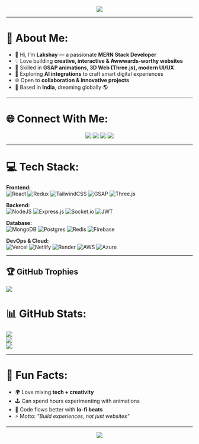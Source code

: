 <!-- Banner -->
<p align="center">
  <img src="https://capsule-render.vercel.app/api?type=waving&color=gradient&height=200&section=header&text=Lakshay%20Gupta&fontSize=50&fontAlignY=35&desc=MERN%20Stack%20Developer%20%7C%20Creative%20Dev%20%7C%20AI%20Explorer&descAlignY=55&descAlign=50" />
</p>

---

# 💫 About Me:
- 👋 Hi, I’m **Lakshay** — a passionate **MERN Stack Developer**  
- 💡 Love building **creative, interactive & Awwwards-worthy websites**  
- 🎨 Skilled in **GSAP animations, 3D Web (Three.js), modern UI/UX**  
- 🤖 Exploring **AI integrations** to craft smart digital experiences  
- 🌐 Open to **collaboration & innovative projects**  
- 📍 Based in **India**, dreaming globally 🌎  

---

# 🌐 Connect With Me:
<p align="center">
  <a href="https://linkedin.com/in/lakshay--gupta"><img src="https://img.shields.io/badge/LinkedIn-%230077B5.svg?&style=for-the-badge&logo=linkedin&logoColor=white" /></a>
  <a href="https://x.com/Lakshay2709"><img src="https://img.shields.io/badge/Twitter-%23000000.svg?&style=for-the-badge&logo=X&logoColor=white" /></a>
  <a href="https://instagram.com/heyy__lakshay"><img src="https://img.shields.io/badge/Instagram-%23E4405F.svg?&style=for-the-badge&logo=instagram&logoColor=white" /></a>
  <a href="mailto:laksh8403@gmail.com"><img src="https://img.shields.io/badge/Email-D14836?&style=for-the-badge&logo=gmail&logoColor=white" /></a>
</p>

---

# 💻 Tech Stack:
**Frontend:**  
![React](https://img.shields.io/badge/react-%2320232a.svg?style=for-the-badge&logo=react&logoColor=%2361DAFB)
![Redux](https://img.shields.io/badge/redux-%23593d88.svg?style=for-the-badge&logo=redux&logoColor=white)
![TailwindCSS](https://img.shields.io/badge/tailwindcss-%2338B2AC.svg?style=for-the-badge&logo=tailwind-css&logoColor=white)
![GSAP](https://img.shields.io/badge/GSAP-%23323330.svg?style=for-the-badge&logo=greensock&logoColor=88CE02)
![Three.js](https://img.shields.io/badge/three.js-black?style=for-the-badge&logo=three.js&logoColor=white)

**Backend:**  
![NodeJS](https://img.shields.io/badge/node.js-6DA55F?style=for-the-badge&logo=node.js&logoColor=white)
![Express.js](https://img.shields.io/badge/express.js-%23404d59.svg?style=for-the-badge&logo=express&logoColor=white)
![Socket.io](https://img.shields.io/badge/Socket.io-black?style=for-the-badge&logo=socket.io&logoColor=white)
![JWT](https://img.shields.io/badge/JWT-black?style=for-the-badge&logo=JSON%20web%20tokens)

**Database:**  
![MongoDB](https://img.shields.io/badge/MongoDB-%234ea94b.svg?style=for-the-badge&logo=mongodb&logoColor=white)
![Postgres](https://img.shields.io/badge/postgres-%23316192.svg?style=for-the-badge&logo=postgresql&logoColor=white)
![Redis](https://img.shields.io/badge/redis-%23DD0031.svg?style=for-the-badge&logo=redis&logoColor=white)
![Firebase](https://img.shields.io/badge/firebase-%23039BE5.svg?style=for-the-badge&logo=firebase)

**DevOps & Cloud:**  
![Vercel](https://img.shields.io/badge/Vercel-%23000000.svg?style=for-the-badge&logo=vercel&logoColor=white)
![Netlify](https://img.shields.io/badge/netlify-%23000000.svg?style=for-the-badge&logo=netlify&logoColor=00C7B7)
![Render](https://img.shields.io/badge/Render-%23430098.svg?style=for-the-badge&logo=render&logoColor=white)
![AWS](https://img.shields.io/badge/AWS-%23FF9900.svg?style=for-the-badge&logo=amazon-aws&logoColor=white)
![Azure](https://img.shields.io/badge/Azure-%230072C6.svg?style=for-the-badge&logo=microsoft-azure&logoColor=white)

---

## 🏆 GitHub Trophies
![](https://github-profile-trophy.vercel.app/?username=lakshaygupta2004&theme=onedark&no-frame=false&no-bg=false&margin-w=4)

# 📊 GitHub Stats:
![](https://github-readme-stats.vercel.app/api?username=lakshaygupta2004&theme=highcontrast&hide_border=false&include_all_commits=false&count_private=true)<br/>
![](https://nirzak-streak-stats.vercel.app/?user=lakshaygupta2004&theme=highcontrast&hide_border=false)<br/>
![](https://github-readme-stats.vercel.app/api/top-langs/?username=lakshaygupta2004&theme=highcontrast&hide_border=false&include_all_commits=false&count_private=true&layout=compact)

---

# 🎯 Fun Facts:
- 🌍 Love mixing **tech + creativity**  
- 🕹 Can spend hours experimenting with animations  
- 🎵 Code flows better with **lo-fi beats**  
- ⚡ Motto: _"Build experiences, not just websites"_  

---

<!-- Footer -->
<p align="center">
  <img src="https://capsule-render.vercel.app/api?type=waving&color=gradient&height=120&section=footer"/>
</p>

